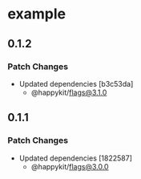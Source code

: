 # example

## 0.1.2

### Patch Changes

- Updated dependencies [b3c53da]
  - @happykit/flags@3.1.0

## 0.1.1

### Patch Changes

- Updated dependencies [1822587]
  - @happykit/flags@3.0.0
